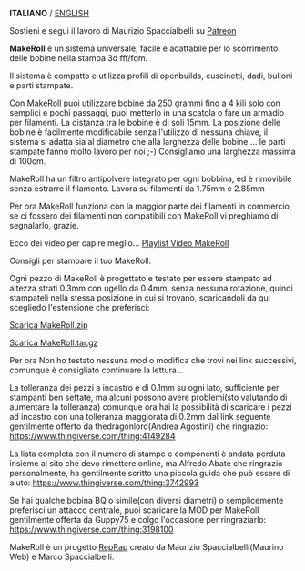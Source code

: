 **ITALIANO** / [ENGLISH](README.md)

Sostieni e segui il lavoro di Maurizio Spaccialbelli su [Patreon](https://www.patreon.com/mauriziospaccialbelli)

**MakeRoll** è un sistema universale, facile e adattabile per lo scorrimento delle bobine nella stampa 3d fff/fdm.

Il sistema è compatto e utilizza profili di openbuilds, cuscinetti, dadi, bulloni e parti stampate.

Con MakeRoll puoi utilizzare bobine da 250 grammi fino a 4 kili solo con semplici e pochi passaggi, puoi metterlo in una scatola o fare un armadio per filamenti. La distanza tra le bobine è di soli 15mm.
La posizione delle bobine è facilmente modificabile senza l'utilizzo di nessuna chiave, il sistema si adatta sia al diametro che alla larghezza delle bobine.... le parti stampate fanno molto lavoro per noi ;-)
Consigliamo una larghezza massima di 100cm.

MakeRoll ha un filtro antipolvere integrato per ogni bobbina, ed è rimovibile senza estrarre il filamento. Lavora su filamenti da 1.75mm e 2.85mm

Per ora MakeRoll funziona con la maggior parte dei filamenti in commercio, se ci fossero dei filamenti non compatibili con MakeRoll vi preghiamo di segnalarlo, grazie.

Ecco dei video per capire meglio... [Playlist Video MakeRoll](https://www.youtube.com/playlist?list=PLQNfSBT6MZGRoyhgSXX5KtdG6Ll7bRw73)

Consigli per stampare il tuo MakeRoll:

Ogni pezzo di MakeRoll è progettato e testato per essere stampato ad altezza strati 0.3mm con ugello da 0.4mm, senza nessuna rotazione, quindi stampateli nella stessa posizione in cui si trovano, scaricandoli da qui scegliedo l'estensione che preferisci: 

[Scarica MakeRoll.zip](https://github.com/mauriziospaccialbelli/MakeRoll/archive/1.0.1.zip)

[Scarica MakeRoll.tar.gz](https://github.com/mauriziospaccialbelli/MakeRoll/archive/1.0.1.tar.gz)

Per ora Non ho testato nessuna mod o modifica che trovi nei link successivi, comunque è consigliato continuare la lettura...

La tolleranza dei pezzi a incastro è di 0.1mm su ogni lato, sufficiente per stampanti ben settate, ma alcuni possono avere problemi(sto valutando di aumentare la tolleranza) comunque ora hai la possibilità di scaricare i pezzi ad incastro con una tolleranza maggiorata di 0.2mm dal link seguente gentilmente offerto da thedragonlord(Andrea Agostini) che ringrazio: https://www.thingiverse.com/thing:4149284

La lista completa con il numero di stampe e componenti è andata perduta insieme al sito che devo rimettere online, ma Alfredo Abate che ringrazio personalmente, ha gentilmente scritto una piccola guida che può essere di aiuto: https://www.thingiverse.com/thing:3742993

Se hai qualche bobina BQ o simile(con diversi diametri) o semplicemente preferisci un attacco centrale, puoi scaricare la MOD per MakeRoll gentilmente offerta da Guppy75 e colgo l'occasione per ringraziarlo:
https://www.thingiverse.com/thing:3198100


MakeRoll è un progetto [RepRap](http://reprap.org/wiki/MakeRoll/it) creato da Maurizio Spaccialbelli(Maurino Web) e Marco Spaccialbelli.
